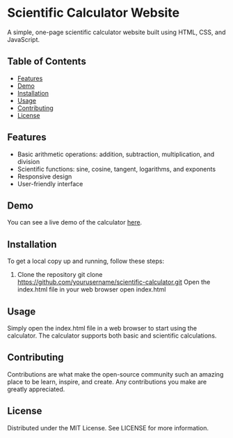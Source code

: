 # Scientific Calculator Website

A simple, one-page scientific calculator website built using HTML, CSS, and JavaScript.

## Table of Contents
- [Features](#features)
- [Demo](#demo)
- [Installation](#installation)
- [Usage](#usage)
- [Contributing](#contributing)
- [License](#license)

## Features

- Basic arithmetic operations: addition, subtraction, multiplication, and division
- Scientific functions: sine, cosine, tangent, logarithms, and exponents
- Responsive design
- User-friendly interface

## Demo

You can see a live demo of the calculator [here](https://classy-gaufre-2fd46c.netlify.app/).

## Installation

To get a local copy up and running, follow these steps:

1. Clone the repository
   git clone https://github.com/yourusername/scientific-calculator.git
Open the index.html file in your web browser
open index.html

## Usage
Simply open the index.html file in a web browser to start using the calculator. The calculator supports both basic and scientific calculations.

## Contributing
Contributions are what make the open-source community such an amazing place to be learn, inspire, and create. Any contributions you make are greatly appreciated.

## License
Distributed under the MIT License. See LICENSE for more information.
